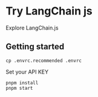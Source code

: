 # Try LangChain js

Explore LangChain.js

## Getting started

    cp .envrc.recommended .envrc

Set your API KEY

    pnpm install 
    pnpm start
